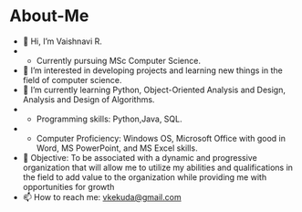 # About-Me
- 👋 Hi, I’m Vaishnavi R. 
-  * Currently pursuing MSc Computer Science.
- 👀 I’m interested in developing projects and learning new things in the field of computer science.
- 🌱 I’m currently learning Python, Object-Oriented Analysis and Design, Analysis and Design of Algorithms.
-  * Programming skills: Python,Java, SQL.
-  * Computer Proficiency: Windows OS, Microsoft Office with good in Word, MS PowerPoint, and MS Excel skills. 
- 💞️ Objective: To be associated with a dynamic and progressive organization that will allow me to utilize my abilities and qualifications in the field to add value to the organization while providing me with opportunities for growth
- 📫 How to reach me: vkekuda@gmail.com
